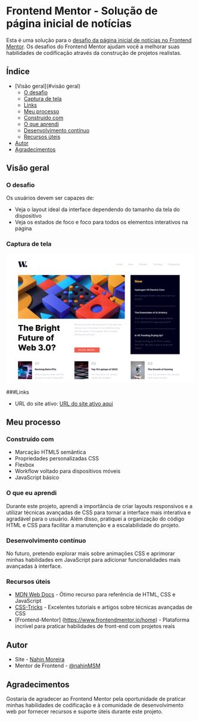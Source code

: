 # Frontend Mentor - Solução de página inicial de notícias

Esta é uma solução para o [desafio da página inicial de notícias no Frontend Mentor](https://www.frontendmentor.io/challenges/news-homepage-H6SWTa1MFl). Os desafios do Frontend Mentor ajudam você a melhorar suas habilidades de codificação através da construção de projetos realistas.

## Índice

- [Visão geral](#visão geral)
  - [O desafio](#o-desafio)
  - [Captura de tela](#captura-de-tela)
  - [Links](#links)
  - [Meu processo](#meu-processo)
  - [Construído com](#construído-com)
  - [O que aprendi](#o-que-aprendi)
  - [Desenvolvimento contínuo](#desenvolvimento-contínuo)
  - [Recursos úteis](#useful-resources)
- [Autor](#autor)
- [Agradecimentos](#agradecimentos)


## Visão geral

### O desafio

Os usuários devem ser capazes de:

- Veja o layout ideal da interface dependendo do tamanho da tela do dispositivo
- Veja os estados de foco e foco para todos os elementos interativos na página

### Captura de tela

![](./assets/images/Captura-de-tela.png)


###Links

- URL do site ativo: [URL do site ativo aqui](https://newspagemain.netlify.app)

## Meu processo

### Construído com

- Marcação HTML5 semântica
- Propriedades personalizadas CSS
- Flexbox
- Workflow voltado para dispositivos móveis
- JavaScript básico


### O que eu aprendi

Durante este projeto, aprendi a importância de criar layouts responsivos e a utilizar técnicas avançadas de CSS para tornar a interface mais interativa e agradável para o usuário. Além disso, pratiquei a organização do código HTML e CSS para facilitar a manutenção e a escalabilidade do projeto.

### Desenvolvimento contínuo

No futuro, pretendo explorar mais sobre animações CSS e aprimorar minhas habilidades em JavaScript para adicionar funcionalidades mais avançadas à interface.


### Recursos úteis

- [MDN Web Docs](https://developer.mozilla.org/pt-BR/) - Ótimo recurso para referência de HTML, CSS e JavaScript
- [CSS-Tricks](https://css-tricks.com/) - Excelentes tutoriais e artigos sobre técnicas avançadas de CSS
- [Frontend-Mentor] (https://www.frontendmentor.io/home) - Plataforma incrível para praticar habilidades de front-end com projetos reais

## Autor

- Site - [Nahin Moreira](https://www.linkedin.com/in/nahin-moreira-752b9a246/)
- Mentor de Frontend - [@nahinMSM](https://www.frontendmentor.io/profile/nahinMSM)


## Agradecimentos

Gostaria de agradecer ao Frontend Mentor pela oportunidade de praticar minhas habilidades de codificação e à comunidade de desenvolvimento web por fornecer recursos e suporte úteis durante este projeto.